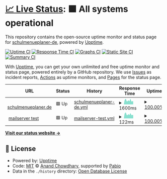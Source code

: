 # [📈 Live Status](https://demo.upptime.js.org): <!--live status--> **🟩 All systems operational**

This repository contains the open-source uptime monitor and status page for [schulmenueplaner-de](https://demo.upptime.js.org), powered by [Upptime](https://github.com/upptime/upptime).

[![Uptime CI](https://github.com/schulmenueplaner-de/jikano-up/workflows/Uptime%20CI/badge.svg)](https://github.com/schulmenueplaner-de/jikano-up/actions?query=workflow%3A%22Uptime+CI%22)
[![Response Time CI](https://github.com/schulmenueplaner-de/jikano-up/workflows/Response%20Time%20CI/badge.svg)](https://github.com/schulmenueplaner-de/jikano-up/actions?query=workflow%3A%22Response+Time+CI%22)
[![Graphs CI](https://github.com/schulmenueplaner-de/jikano-up/workflows/Graphs%20CI/badge.svg)](https://github.com/schulmenueplaner-de/jikano-up/actions?query=workflow%3A%22Graphs+CI%22)
[![Static Site CI](https://github.com/schulmenueplaner-de/jikano-up/workflows/Static%20Site%20CI/badge.svg)](https://github.com/schulmenueplaner-de/jikano-up/actions?query=workflow%3A%22Static+Site+CI%22)
[![Summary CI](https://github.com/schulmenueplaner-de/jikano-up/workflows/Summary%20CI/badge.svg)](https://github.com/schulmenueplaner-de/jikano-up/actions?query=workflow%3A%22Summary+CI%22)

With [Upptime](https://upptime.js.org), you can get your own unlimited and free uptime monitor and status page, powered entirely by a GitHub repository. We use [Issues](https://github.com/schulmenueplaner-de/jikano-up/issues) as incident reports, [Actions](https://github.com/schulmenueplaner-de/jikano-up/actions) as uptime monitors, and [Pages](https://demo.upptime.js.org) for the status page.

<!--start: status pages-->
<!-- This summary is generated by Upptime (https://github.com/upptime/upptime) -->
<!-- Do not edit this manually, your changes will be overwritten -->
<!-- prettier-ignore -->
| URL | Status | History | Response Time | Uptime |
| --- | ------ | ------- | ------------- | ------ |
| <img alt="" src="https://icons.duckduckgo.com/ip3/www.schulmenueplaner.de.ico" height="13"> [schulmenueplaner.de](https://www.schulmenueplaner.de) | 🟩 Up | [schulmenueplaner-de.yml](https://github.com/schulmenueplaner-de/jikano-up/commits/HEAD/history/schulmenueplaner-de.yml) | <details><summary><img alt="Response time graph" src="./graphs/schulmenueplaner-de/response-time-week.png" height="20"> 1600ms</summary><br><a href="https://schulmenueplaner-de.github.io/jikano-up/history/schulmenueplaner-de"><img alt="Response time 1619" src="https://img.shields.io/endpoint?url=https%3A%2F%2Fraw.githubusercontent.com%2Fschulmenueplaner-de%2Fjikano-up%2FHEAD%2Fapi%2Fschulmenueplaner-de%2Fresponse-time.json"></a><br><a href="https://schulmenueplaner-de.github.io/jikano-up/history/schulmenueplaner-de"><img alt="24-hour response time 2126" src="https://img.shields.io/endpoint?url=https%3A%2F%2Fraw.githubusercontent.com%2Fschulmenueplaner-de%2Fjikano-up%2FHEAD%2Fapi%2Fschulmenueplaner-de%2Fresponse-time-day.json"></a><br><a href="https://schulmenueplaner-de.github.io/jikano-up/history/schulmenueplaner-de"><img alt="7-day response time 1600" src="https://img.shields.io/endpoint?url=https%3A%2F%2Fraw.githubusercontent.com%2Fschulmenueplaner-de%2Fjikano-up%2FHEAD%2Fapi%2Fschulmenueplaner-de%2Fresponse-time-week.json"></a><br><a href="https://schulmenueplaner-de.github.io/jikano-up/history/schulmenueplaner-de"><img alt="30-day response time 1623" src="https://img.shields.io/endpoint?url=https%3A%2F%2Fraw.githubusercontent.com%2Fschulmenueplaner-de%2Fjikano-up%2FHEAD%2Fapi%2Fschulmenueplaner-de%2Fresponse-time-month.json"></a><br><a href="https://schulmenueplaner-de.github.io/jikano-up/history/schulmenueplaner-de"><img alt="1-year response time 1619" src="https://img.shields.io/endpoint?url=https%3A%2F%2Fraw.githubusercontent.com%2Fschulmenueplaner-de%2Fjikano-up%2FHEAD%2Fapi%2Fschulmenueplaner-de%2Fresponse-time-year.json"></a></details> | <details><summary><a href="https://schulmenueplaner-de.github.io/jikano-up/history/schulmenueplaner-de">100.00%</a></summary><a href="https://schulmenueplaner-de.github.io/jikano-up/history/schulmenueplaner-de"><img alt="All-time uptime 99.98%" src="https://img.shields.io/endpoint?url=https%3A%2F%2Fraw.githubusercontent.com%2Fschulmenueplaner-de%2Fjikano-up%2FHEAD%2Fapi%2Fschulmenueplaner-de%2Fuptime.json"></a><br><a href="https://schulmenueplaner-de.github.io/jikano-up/history/schulmenueplaner-de"><img alt="24-hour uptime 100.00%" src="https://img.shields.io/endpoint?url=https%3A%2F%2Fraw.githubusercontent.com%2Fschulmenueplaner-de%2Fjikano-up%2FHEAD%2Fapi%2Fschulmenueplaner-de%2Fuptime-day.json"></a><br><a href="https://schulmenueplaner-de.github.io/jikano-up/history/schulmenueplaner-de"><img alt="7-day uptime 100.00%" src="https://img.shields.io/endpoint?url=https%3A%2F%2Fraw.githubusercontent.com%2Fschulmenueplaner-de%2Fjikano-up%2FHEAD%2Fapi%2Fschulmenueplaner-de%2Fuptime-week.json"></a><br><a href="https://schulmenueplaner-de.github.io/jikano-up/history/schulmenueplaner-de"><img alt="30-day uptime 99.94%" src="https://img.shields.io/endpoint?url=https%3A%2F%2Fraw.githubusercontent.com%2Fschulmenueplaner-de%2Fjikano-up%2FHEAD%2Fapi%2Fschulmenueplaner-de%2Fuptime-month.json"></a><br><a href="https://schulmenueplaner-de.github.io/jikano-up/history/schulmenueplaner-de"><img alt="1-year uptime 99.98%" src="https://img.shields.io/endpoint?url=https%3A%2F%2Fraw.githubusercontent.com%2Fschulmenueplaner-de%2Fjikano-up%2FHEAD%2Fapi%2Fschulmenueplaner-de%2Fuptime-year.json"></a></details>
| <img alt="" src="https://icons.duckduckgo.com/ip3/null.ico" height="13"> [mailserver test](mail.schulmenueplaner.de) | 🟩 Up | [mailserver-test.yml](https://github.com/schulmenueplaner-de/jikano-up/commits/HEAD/history/mailserver-test.yml) | <details><summary><img alt="Response time graph" src="./graphs/mailserver-test/response-time-week.png" height="20"> 122ms</summary><br><a href="https://schulmenueplaner-de.github.io/jikano-up/history/mailserver-test"><img alt="Response time 125" src="https://img.shields.io/endpoint?url=https%3A%2F%2Fraw.githubusercontent.com%2Fschulmenueplaner-de%2Fjikano-up%2FHEAD%2Fapi%2Fmailserver-test%2Fresponse-time.json"></a><br><a href="https://schulmenueplaner-de.github.io/jikano-up/history/mailserver-test"><img alt="24-hour response time 164" src="https://img.shields.io/endpoint?url=https%3A%2F%2Fraw.githubusercontent.com%2Fschulmenueplaner-de%2Fjikano-up%2FHEAD%2Fapi%2Fmailserver-test%2Fresponse-time-day.json"></a><br><a href="https://schulmenueplaner-de.github.io/jikano-up/history/mailserver-test"><img alt="7-day response time 122" src="https://img.shields.io/endpoint?url=https%3A%2F%2Fraw.githubusercontent.com%2Fschulmenueplaner-de%2Fjikano-up%2FHEAD%2Fapi%2Fmailserver-test%2Fresponse-time-week.json"></a><br><a href="https://schulmenueplaner-de.github.io/jikano-up/history/mailserver-test"><img alt="30-day response time 124" src="https://img.shields.io/endpoint?url=https%3A%2F%2Fraw.githubusercontent.com%2Fschulmenueplaner-de%2Fjikano-up%2FHEAD%2Fapi%2Fmailserver-test%2Fresponse-time-month.json"></a><br><a href="https://schulmenueplaner-de.github.io/jikano-up/history/mailserver-test"><img alt="1-year response time 125" src="https://img.shields.io/endpoint?url=https%3A%2F%2Fraw.githubusercontent.com%2Fschulmenueplaner-de%2Fjikano-up%2FHEAD%2Fapi%2Fmailserver-test%2Fresponse-time-year.json"></a></details> | <details><summary><a href="https://schulmenueplaner-de.github.io/jikano-up/history/mailserver-test">100.00%</a></summary><a href="https://schulmenueplaner-de.github.io/jikano-up/history/mailserver-test"><img alt="All-time uptime 99.98%" src="https://img.shields.io/endpoint?url=https%3A%2F%2Fraw.githubusercontent.com%2Fschulmenueplaner-de%2Fjikano-up%2FHEAD%2Fapi%2Fmailserver-test%2Fuptime.json"></a><br><a href="https://schulmenueplaner-de.github.io/jikano-up/history/mailserver-test"><img alt="24-hour uptime 100.00%" src="https://img.shields.io/endpoint?url=https%3A%2F%2Fraw.githubusercontent.com%2Fschulmenueplaner-de%2Fjikano-up%2FHEAD%2Fapi%2Fmailserver-test%2Fuptime-day.json"></a><br><a href="https://schulmenueplaner-de.github.io/jikano-up/history/mailserver-test"><img alt="7-day uptime 100.00%" src="https://img.shields.io/endpoint?url=https%3A%2F%2Fraw.githubusercontent.com%2Fschulmenueplaner-de%2Fjikano-up%2FHEAD%2Fapi%2Fmailserver-test%2Fuptime-week.json"></a><br><a href="https://schulmenueplaner-de.github.io/jikano-up/history/mailserver-test"><img alt="30-day uptime 99.95%" src="https://img.shields.io/endpoint?url=https%3A%2F%2Fraw.githubusercontent.com%2Fschulmenueplaner-de%2Fjikano-up%2FHEAD%2Fapi%2Fmailserver-test%2Fuptime-month.json"></a><br><a href="https://schulmenueplaner-de.github.io/jikano-up/history/mailserver-test"><img alt="1-year uptime 99.98%" src="https://img.shields.io/endpoint?url=https%3A%2F%2Fraw.githubusercontent.com%2Fschulmenueplaner-de%2Fjikano-up%2FHEAD%2Fapi%2Fmailserver-test%2Fuptime-year.json"></a></details>

<!--end: status pages-->

[**Visit our status website →**](https://demo.upptime.js.org)

## 📄 License

- Powered by: [Upptime](https://github.com/upptime/upptime)
- Code: [MIT](./LICENSE) © [Anand Chowdhary](https://anandchowdhary.com), supported by [Pabio](https://pabio.com)
- Data in the `./history` directory: [Open Database License](https://opendatacommons.org/licenses/odbl/1-0/)
